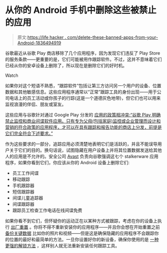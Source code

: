 # 从你的 Android 手机中删除这些被禁止的应用

> 原文:[https://life hacker . com/delete-these-banned-apps-from-your-Android-1836494919](https://lifehacker.com/delete-these-banned-apps-from-your-android-1836494919)

谷歌最近从谷歌 Play 商店移除了几个应用程序，因为发现它们违反了 Play Store 的服务条款——更重要的是，它们可能被用作跟踪软件。不过，这并不意味着它们已经从你的安卓设备上删除了，所以现在是删除它们的好时机。

Watch

如果你对这个短语不熟悉，“跟踪软件”包括让第三方访问另一个用户的设备、位置数据和其他敏感信息。这些应用程序通常以“正常”跟踪工具的身份出现——用于公司电话上的员工活动或你孩子的行踪(这是一个道德灰色地带)，但它们也可以用来监视浪漫的伴侣、朋友或室友。

这些应用与谷歌针对通过 Google Play 分发的 [应用的政策相冲突:“谷歌 Play 明确禁止监控和商业间谍软件应用。只有专为父母(包括家庭)监控或企业管理而设计和营销的符合政策的应用程序，才可以在具有跟踪和报告功能的商店上分发，前提是它们完全符合下述要求。”](https://play.google.com/about/privacy-security-deception/malicious-behavior/)

作为这些要求的一部分，追踪应用必须清楚地表明它们是活跃的，并且不能误导用户关于它们的目的。换句话说，试图隐藏在用户设备上并将其位置数据发送给其他人的应用是不允许的。安全公司 [Avast](https://blog.avast.com/avast-identifies-stalker-apps) 负责向谷歌强调这七个 stalkerware 应用程序，如果你看到它们，你应该从你的 Android 设备上删除它们:

*   员工工作间谍
*   移动跟踪
*   手机跟踪器
*   短信跟踪器
*   间谍儿童追踪器
*   间谍跟踪器
*   跟踪员工检查工作电话在线间谍免费

如果你看不到它们，但怀疑你的运动正在以某种方式被跟踪，考虑在你的设备上执行 [出厂重置](https://support.google.com/android/answer/6088915?hl=en) 。你将不得不重新安装你的应用程序——并且你会想在开始重置之前 [备份关键数据](https://lifehacker.com/how-to-back-up-your-personal-data-on-ios-and-android-1836318995) 比如你的照片和视频——但是这是确保隐藏的应用程序不会跟踪你的位置的最好和最简单的方法。一旦你设置好你的新设备，确保你使用的是 [一种更强的解锁方法](https://lifehacker.com/whats-the-best-way-to-unlock-your-android-phone-1828856042) ，这样别人就无法重新安装任何跟踪工具。